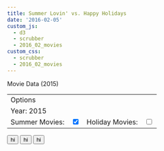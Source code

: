 ```yaml
---
title: Summer Lovin' vs. Happy Holidays
date: '2016-02-05'
custom_js: 
  - d3
  - scrubber
  - 2016_02_movies
custom_css: 
  - scrubber
  - 2016_02_movies
---
```

<div class="math-area">
  <div class="math-area-title centered">
    Movie Data (<span class="graph-year">2015</span>)
  </div>
  <div class="math-area-body-visible">
    <div id="graph"></div>
    <table id="options" class="table table-bordered">
      <tr>
        <td class="centered" colspan="5">Options</td>
      </tr>
      <tr>
        <td>Year: <span class="graph-year">2015</span></td>
        <td colspan="4"><div id="yearSlider"></div></td>
      </tr>
      <tr>
        <td>Summer Movies:</td>
        <td>
          <div class="switch">
            <input id="summer-toggle" class="toggle summer-toggle" type="checkbox" checked>
            <label for="summer-toggle"></label>
          </div>
        </td>
        <td>Holiday Movies:</td>
        <td>
          <div class="switch">
            <input id="holiday-toggle" class="toggle holiday-toggle" type="checkbox">
            <label for="holiday-toggle"></label>
          </div>
        </td>
      </tr>
    </table>
    
  </div>
  <button class="btn btn-default">hi</button>
  <button class="btn btn-primary">hi</button>
  <button class="btn btn-danger">hi</button>
</div>